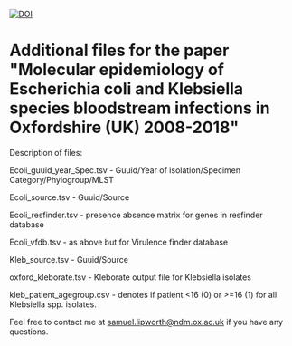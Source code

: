 [![DOI](https://zenodo.org/badge/386596069.svg)](https://zenodo.org/badge/latestdoi/386596069)


# Additional files for the paper "Molecular epidemiology of Escherichia coli and Klebsiella species bloodstream infections in Oxfordshire (UK) 2008-2018"

Description of files:

Ecoli_guuid_year_Spec.tsv - Guuid/Year of isolation/Specimen Category/Phylogroup/MLST

Ecoli_source.tsv - Guuid/Source

Ecoli_resfinder.tsv - presence absence matrix for genes in resfinder database

Ecoli_vfdb.tsv - as above but for Virulence finder database

Kleb_source.tsv - Guuid/Source

oxford_kleborate.tsv - Kleborate output file for Klebsiella isolates

kleb_patient_agegroup.csv - denotes if patient <16 (0) or >=16 (1) for all Klebsiella spp. isolates.

Feel free to contact me at samuel.lipworth@ndm.ox.ac.uk if you have any questions.
